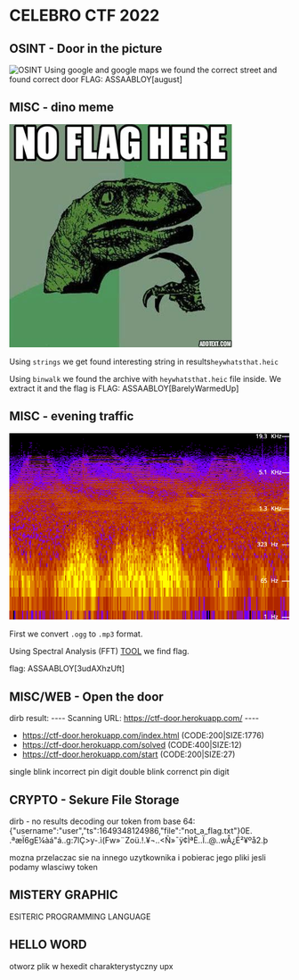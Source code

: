 # CELEBRO CTF 2022

## OSINT - Door in the picture
![OSINT](OSINT.2022.png)
Using google and google maps we found the correct street and found correct door
FLAG: ASSAABLOY[august]


## MISC - dino meme
![DINOMEME](ctf.jpg)

Using `strings` we get found interesting string in results`heywhatsthat.heic` 

Using `binwalk` we found the archive with `heywhatsthat.heic` file inside. We extract it and the flag is
FLAG: ASSAABLOY[BarelyWarmedUp]
## MISC - evening traffic
![SPECTRUM](spectrum.png)

First we convert `.ogg` to `.mp3` format.

Using Spectral Analysis (FFT) [TOOL](https://audiotoolset.com/spectral-analysis) we find flag.

flag: ASSAABLOY[3udAXhzUft]

## MISC/WEB - Open the door


dirb result:
---- Scanning URL: https://ctf-door.herokuapp.com/ ----

+ https://ctf-door.herokuapp.com/index.html (CODE:200|SIZE:1776)                                                                                                                
+ https://ctf-door.herokuapp.com/solved (CODE:400|SIZE:12)                                                                                                                      
+ https://ctf-door.herokuapp.com/start (CODE:200|SIZE:27) 


single blink incorrect pin digit
double blink correnct pin digit
                                                            

## CRYPTO - Sekure File Storage
dirb - no results
decoding our token from base 64:
{"username":"user","ts":1649348124986,"file":"not_a_flag.txt"}0E. .ªæÏ6gE¼àá"á..g:7lÇ>y-.ì(Fw»¨Zoü.!.¥¬..<Ñ»¯ÿ¢ÌªÈ..Ï..@..wÅ¿É²¥ºå2.þ

mozna przelaczac sie na innego uzytkownika i pobierac jego pliki jesli podamy wlasciwy token


## MISTERY GRAPHIC
ESITERIC PROGRAMMING LANGUAGE

## HELLO WORD
otworz plik w hexedit charakterystyczny upx 

